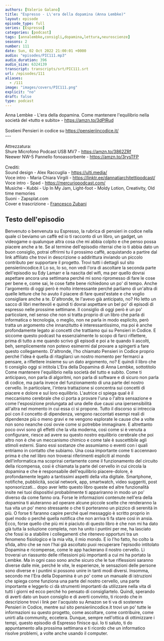 ```yaml
---
authors: [Valerio Galano]
title: "Espresso - L\'era della dopamina (Anna Lembke)"
layout: episode
episode_type: full
series: [Espresso]
categories: [podcast]
tags: [annalembke,consigli,dopamina,lettura,neuroscienze]
seasons: 2
number: 111
date: Sun, 02 Oct 2022 21:00:01 +0000
audio: "episodes/PIC111.mp3"
audio_duration: 396
audio_size: 6324139
transcript: transcripts/srt/PIC111.srt
url: /episodes/111
aliases: 
  - /111
image: "images/covers/PIC111.png"
explicit: "no"
draft: false
type: podcast
---
```

Anna Lembke - L'era della dopamina. Come mantenere l'equilibrio nella società del «tutto e subito» - <a href="https://amzn.to/3dPlRud" rel="noopener">https://amzn.to/3dPlRud</a> <br /><br />Sostieni Pensieri in codice su <a href="https://pensieriincodice.it/" rel="noopener">https://pensieriincodice.it/</a> <br />---<br /><br />Attrezzatura:<br />Shure Microfono Podcast USB MV7 - <a href="https://amzn.to/3862ZRf" rel="noopener">https://amzn.to/3862ZRf</a> <br />Neewer NW-5 Pannello fonoassorbente - <a href="https://amzn.to/3rysTFP" rel="noopener">https://amzn.to/3rysTFP</a> <br /><br />Crediti:<br />Sound design - Alex Raccuglia - <a href="https://ulti.media/" rel="noopener">https://ulti.media/</a> <br />Voce intro - Maria Chiara Virgili - <a href="https://linktr.ee/dannatiarchitettipodcast/" rel="noopener">https://linktr.ee/dannatiarchitettipodcast/</a>  <br />Voce intro - Spad - <a href="https://mercuriopodcast.com/" rel="noopener">https://mercuriopodcast.com/</a> <br />Musiche - Kubbi - Up In My Jam, Light-foot - Moldy Lotion, Creativity, Old time memories<br />Suoni - Zapsplat.com<br />Cover e trascrizione - <a href="https://it.linkedin.com/in/francesco-zubani-5957081a6" rel="noopener">Francesco Zubani</a>

<!-- more -->

## Testo dell'episodio

Benvenuto o benvenuta su Espresso, la rubrica di pensieri in codice nella quale ci beviamo
un caffè ed io ti racconto di un libro, un gadget, un videogame o qualunque altra cosa
che mi abbia colpito e che penso possa piacere anche a te.
Se al termine dell'episodio riterrai che io ti abbia dato un buon consiglio, potrai offrirmi
tu il prossimo caffè, acquistando a partire dal link affiliato che trovi in descrizione
o addirittura inviando un piccolo contributo per supportare il progetto. Trovi tutti i
dettagli sul sito pensieriincodice.it
Lo so, lo so, non vedi l'ora di ascoltare la seconda parte dell'episodio
su Edy Lamarr e la nascita del wifi, ma per quello dovrai aspettare ancora una settimana
perché mi sono ripromesso di fare le cose per bene e, come sai, le cose fatte bene richiedono
un po' di tempo. Anche l'argomento di oggi però è molto interessante perché parliamo
di un'altra di quelle letture che ho avuto il piacere di fare quest'estate e che voglio
consigliare anche a te. D'altronde, te l'avevo già anticipato, no? Ho letto un sacco di
libri meritevoli e quindi ti dovrai aspettare un bel po' di episodi di espresso nelle prossime
settimane. Il consiglio di oggi però è un po' particolare, nel senso che non si tratta
proprio di un libro che parla di informatica o tecnologia, o meglio, non ne parla in modo
esplicito, però tratta un argomento che innanzitutto è interessantissimo, ma poi è anche profondamente
legato ai concetti che trattiamo qui su Pensieri in Codice. E siccome questo podcast ha essenzialmente
lo scopo di farci riflettere, prima di tutto a me quando scrivo gli episodi e poi a te
quando li ascolti, beh, semplicemente non potevo esimermi dal provare a spingerti a
fare questo collegamento. D'altronde, l'ho chiamato Pensieri in Codice proprio perché
l'idea è quella di ritagliarci un nostro momento per fermarci a pensare, a riflettere
insieme su un dato argomento, no? E quindi il libro che ti consiglio oggi si intitola
L'Era della Dopamina di Anna Lembke, sottotitolo Come mantenere l'equilibrio nella società
del tutto e subito. Come ti anticipavo, non parla di algoritmi, non parla di software
e di sicuro non parla di codice, ma parla invece del funzionamento di una parte del
nostro cervello. In particolare, l'intera trattazione si concentra sui concetti di
piacere e dolore e sul loro equilibrio. L'autrice ci spiega qual è il meccanismo cerebrale
che ci porta a provare l'una o l'altra sensazione e come l'esposizione prolungata ad una delle
due causi una ipersensibilità all'altra nel momento in cui essa ci si propone. Tutto
il discorso si intreccia poi con il concetto di dipendenza, vengono raccontati esempi reali
di dipendenze più o meno gravi e ne vengono esplorate le cause che a volte non sono neanche
così ovvie come si potrebbe immaginare. E altrettanto poco ovvi sono gli effetti che
la vita moderna, così come si è venuta a configurare, riesce ad avere su questo nostro
equilibrio cerebrale che poi altro non è che un meccanismo chimico e come tale è suscettibile
agli stimoli esterni. Siano essi sostanze che assumiamo o eventi con i quali entriamo
in contatto che subiamo. Una cosa importante come ti accennavo prima è che nel libro non
troverai riferimenti espliciti al mondo dell'informatica ma scoprirai certamente come il funzionamento
del circuito della ricompensa, così è chiamata la parte del cervello in cui circola la dopamina
e che è responsabile dell'equilibrio piacere-dolore, è profondamente legato a tantissimi aspetti
della vita digitale. Smartphone, notifiche, pubblicità, social network, app, smartwatch,
video suggeriti, post sponsorizzati... dopo aver letto questo libro queste ed altre funzionalità
insite nei tuoi dispositivi probabilmente ti appariranno in modo un po' diverso da
come fanno ora. Forse le informazioni contenute nell'era della dopamina ti aiuteranno ad operare
alcune piccole scelte che renderanno la tua vita un po' meno stressante o che ti porteranno
un pizzico di serenità in più. O forse ti faranno capire perché quel messaggio è
scritto proprio in quel modo o perché quella notifica che non arriva ti fa stare così
in ansia. Ecco, forse quello che più mi è piaciuto di questo libro è che non mi ha
dato già tutta la soluzione completa, non ha unito i puntini per me, ha lasciato che
fossi io a stabilire i collegamenti che ritenevo opportuni tra un fenomeno fisiologico e la
mia vita, il mio mondo. E io l'ho fatto, ho colto la sfida, altro che se non l'hai già
ascoltato puoi recuperare l'episodio intitolato Dopamina e ricompense, come le app hackerano
il nostro cervello. Lì troverai un riassunto delle riflessioni più importanti a cui mi
ha portato la Lembke. Ma in ogni caso sono anche sicuro che le tue riflessioni saranno
diverse dalle mie, perché le vite, le esperienze, le sensazioni delle persone sono diverse e
i puntini si possono unire in tanti modi diversi. Insomma, secondo me l'Era della Dopamina è
un po' come un manuale di istruzioni che spiega come funziona una parte del nostro cervello,
una parte importante e leggerlo ci dà strumenti importanti da utilizzare nella vita di tutti
i giorni ed ecco perché ho pensato di consigliartelo. Quindi, sperando di averti dato un buon consiglio
e di averti convinto, ti ricordo che in descrizione trovi i link per l'acquisto su Amazon se ti va
di sostenere Pensieri in Codice, mentre sul sito pensieriincodice.it trovi un po' tutte le
informazioni su questo progetto, come ascoltare, come contribuire, come unirti alla community,
eccetera. Dunque, sempre nell'ottica di ottimizzare i tempi, questo episodio di Espresso finisce qui.
Io ti saluto, ti do appuntamento alla prossima settimana e ti ricordo che un informatico risolve
problemi, a volte anche usando il computer.

